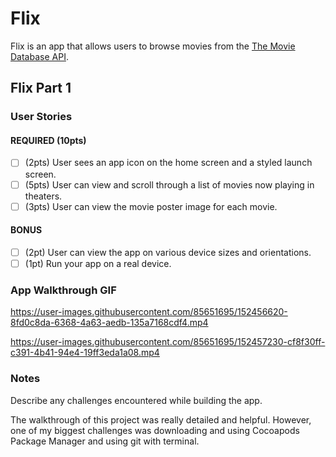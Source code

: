 # Flix

Flix is an app that allows users to browse movies from the [The Movie Database API](http://docs.themoviedb.apiary.io/#).

## Flix Part 1

### User Stories

#### REQUIRED (10pts)
- [ ] (2pts) User sees an app icon on the home screen and a styled launch screen.
- [ ] (5pts) User can view and scroll through a list of movies now playing in theaters.
- [ ] (3pts) User can view the movie poster image for each movie.

#### BONUS
- [ ] (2pt) User can view the app on various device sizes and orientations.
- [ ] (1pt) Run your app on a real device.

### App Walkthrough GIF

https://user-images.githubusercontent.com/85651695/152456620-8fd0c8da-6368-4a63-aedb-135a7168cdf4.mp4


https://user-images.githubusercontent.com/85651695/152457230-cf8f30ff-c391-4b41-94e4-19ff3eda1a08.mp4

### Notes
Describe any challenges encountered while building the app.

The walkthrough of this project was really detailed and helpful. However, one of my biggest challenges was downloading and using Cocoapods Package Manager and using git with terminal.
